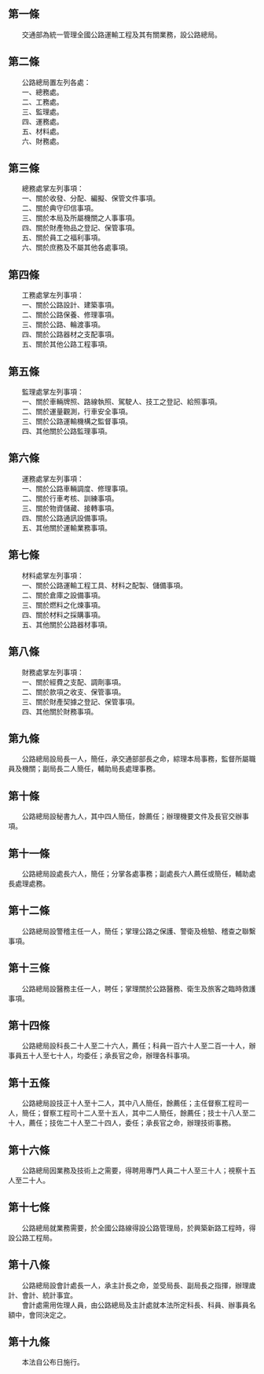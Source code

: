 第一條 
-------
　　交通部為統一管理全國公路運輸工程及其有關業務，設公路總局。  


第二條 
-------
　　公路總局置左列各處：  
　　一、總務處。  
　　二、工務處。  
　　三、監理處。  
　　四、運務處。  
　　五、材料處。  
　　六、財務處。  


第三條 
-------
　　總務處掌左列事項：  
　　一、關於收發、分配、編擬、保管文件事項。  
　　二、關於典守印信事項。  
　　三、關於本局及所屬機關之人事事項。  
　　四、關於財產物品之登記、保管事項。  
　　五、關於員工之福利事項。  
　　六、關於庶務及不屬其他各處事項。  


第四條 
-------
　　工務處掌左列事項：  
　　一、關於公路設計、建築事項。  
　　二、關於公路保養、修理事項。  
　　三、關於公路、輪渡事項。  
　　四、關於公路器材之支配事項。  
　　五、關於其他公路工程事項。  


第五條 
-------
　　監理處掌左列事項：  
　　一、關於車輛牌照、路線執照、駕駛人、技工之登記、給照事項。  
　　二、關於運量觀測，行車安全事項。  
　　三、關於公路運輸機構之監督事項。  
　　四、其他關於公路監理事項。  


第六條 
-------
　　運務處掌左列事項：  
　　一、關於公路車輛調度、修理事項。  
　　二、關於行車考核、訓練事項。  
　　三、關於物資儲藏、接轉事項。  
　　四、關於公路通訊設備事項。  
　　五、其他關於運輸業務事項。  


第七條 
-------
　　材料處掌左列事項：  
　　一、關於公路運輸工程工具、材料之配製、儲備事項。  
　　二、關於倉庫之設備事項。  
　　三、關於燃料之化煉事項。  
　　四、關於材料之採購事項。  
　　五、其他關於公路器材事項。  


第八條 
-------
　　財務處掌左列事項：  
　　一、關於經費之支配、調劑事項。  
　　二、關於款項之收支、保管事項。  
　　三、關於財產契據之登記、保管事項。  
　　四、其他關於財務事項。  


第九條 
-------
　　公路總局設局長一人，簡任，承交通部部長之命，綜理本局事務，監督所屬職員及機關；副局長二人簡任，輔助局長處理事務。  


第十條 
-------
　　公路總局設秘書九人，其中四人簡任，餘薦任；辦理機要文件及長官交辦事項。  


第十一條 
---------
　　公路總局設處長六人，簡任；分掌各處事務；副處長六人薦任或簡任，輔助處長處理處務。  


第十二條 
---------
　　公路總局設警稽主任一人，簡任；掌理公路之保護、警衛及檢驗、稽查之聯繫事項。  


第十三條 
---------
　　公路總局設醫務主任一人，聘任；掌理關於公路醫務、衛生及旅客之臨時救護事項。  


第十四條 
---------
　　公路總局設科長二十人至二十六人，薦任；科員一百六十人至二百一十人，辦事員五十人至七十人，均委任；承長官之命，辦理各科事項。  


第十五條 
---------
　　公路總局設技正十人至十二人，其中八人簡任，餘薦任；主任督察工程司一人，簡任；督察工程司十二人至十五人，其中二人簡任，餘薦任；技士十八人至二十人，薦任；技佐二十人至二十四人，委任；承長官之命，辦理技術事務。  


第十六條 
---------
　　公路總局因業務及技術上之需要，得聘用專門人員二十人至三十人；視察十五人至二十人。  


第十七條 
---------
　　公路總局就業務需要，於全國公路線得設公路管理局，於興築新路工程時，得設公路工程局。  


第十八條 
---------
　　公路總局設會計處長一人，承主計長之命，並受局長、副局長之指揮，辦理歲計、會計、統計事宜。  
　　會計處需用佐理人員，由公路總局及主計處就本法所定科長、科員、辦事員名額中，會同決定之。  


第十九條 
---------
　　本法自公布日施行。